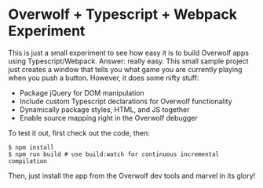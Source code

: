 # Overwolf + Typescript + Webpack Experiment

This is just a small experiment to see how easy it is to build Overwolf apps
using Typescript/Webpack. Answer: really easy. This small sample project just
creates a window that tells you what game you are currently playing when you
push a button. However, it does some nifty stuff:

- Package jQuery for DOM manipulation
- Include custom Typescript declarations for Overwolf functionality
- Dynamically package styles, HTML, and JS together
- Enable source mapping right in the Overwolf debugger

To test it out, first check out the code, then:

    $ npm install
    $ npm run build # use build:watch for continuous incremental compilation

Then, just install the app from the Overwolf dev tools and marvel in its glory!
